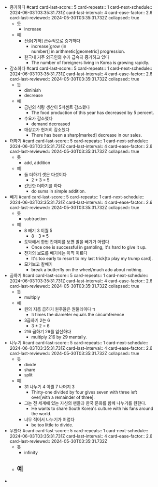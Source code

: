 - 증가하다 #card
  card-last-score:: 5
  card-repeats:: 1
  card-next-schedule:: 2024-06-03T03:35:31.731Z
  card-last-interval:: 4
  card-ease-factor:: 2.6
  card-last-reviewed:: 2024-05-30T03:35:31.732Z
  collapsed:: true
	- 듯
		- increase
	- 예
		- 산술[기하] 급수적으로 증가하다
			- increase[grow (in number)] in arithmetic[geometric] progression.
		- 한국내 거주 외국인의 수가 급속히 증가하고 있다
			- The number of foreigners living in Korea is growing rapidly.
- 감소하다 #card
  card-last-score:: 5
  card-repeats:: 1
  card-next-schedule:: 2024-06-03T03:35:31.731Z
  card-last-interval:: 4
  card-ease-factor:: 2.6
  card-last-reviewed:: 2024-05-30T03:35:31.732Z
  collapsed:: true
	- 듯
		- diminish
		- decrease
	- 예
		- 금년의 식량 생산이 5퍼센트 감소했다
			- The food production of this year has decreased by 5 percent.
		- 수요가 감소했다
			- demand decreased
		- 매상고가 현저히 감소했다
			- There has been a sharp[marked] decrease in our sales.
- 더하기 #card
  card-last-score:: 5
  card-repeats:: 1
  card-next-schedule:: 2024-06-03T03:35:31.731Z
  card-last-interval:: 4
  card-ease-factor:: 2.6
  card-last-reviewed:: 2024-05-30T03:35:31.732Z
  collapsed:: true
	- 듯
		- add, addition
	- 예
		- 둘 더하기 셋은 다섯이다
			- 2 + 3 = 5
		- 간단한 더하기를 하다
			- do sums in simple addition.
- 빼기 #card
  card-last-score:: 5
  card-repeats:: 1
  card-next-schedule:: 2024-06-03T03:35:31.731Z
  card-last-interval:: 4
  card-ease-factor:: 2.6
  card-last-reviewed:: 2024-05-30T03:35:31.732Z
  collapsed:: true
	- 듯
		- subtraction
	- 예
		- 8 빼기 3 이퀄 5
			- 8 - 3 = 5
		- 도박에서 한번 잔재미를 보면 발을 빼기가 어렵다
			- Once one is successful in gambling, it's hard to give it up.
		- 전가의 보도를 빼기에는 아직 이르다
			- It's too early to resort to my last trick[to play my trump card].
		- 모기보고 칼빼기
			- break a butterfly on the wheel/much ado about nothing.
- 곱하기 #card
  card-last-score:: 5
  card-repeats:: 1
  card-next-schedule:: 2024-06-03T03:35:31.731Z
  card-last-interval:: 4
  card-ease-factor:: 2.6
  card-last-reviewed:: 2024-05-30T03:35:31.732Z
  collapsed:: true
	- 듯
		- multiply
	- 예
		- 원의 지름 곱하기 원주율은 원둘레이다 π
			- π times the diameter equals the circumference
		- 3곱하기 2는 6
			- 3 * 2 = 6
		- 216 곱하기 29를 암산하다
			- multiply 216 by 29 mentally.
- 나누기 #card
  card-last-score:: 5
  card-repeats:: 1
  card-next-schedule:: 2024-06-03T03:35:31.731Z
  card-last-interval:: 4
  card-ease-factor:: 2.6
  card-last-reviewed:: 2024-05-30T03:35:31.732Z
  collapsed:: true
	- 듯
		- divide
		- share
		- split
	- 예
		- 31 나누기 4 이퀄 7 나머지 3
			- Thirty-one divided by four gives seven with three left over[with a remainder of three].
		- 그는 전 세계에 있는 자신의 팬들과 한국 문화를 함께 나누기를 원한다.
			- He wants to share South Korea's culture with his fans around the world.
		- 너무 적어서 나누기가 어렵다
			- be too little to divide.
- 무한대 #card
  card-last-score:: 5
  card-repeats:: 1
  card-next-schedule:: 2024-06-03T03:35:31.731Z
  card-last-interval:: 4
  card-ease-factor:: 2.6
  card-last-reviewed:: 2024-05-30T03:35:31.732Z
	- 듯
		- infinity
	- 예
		-
-